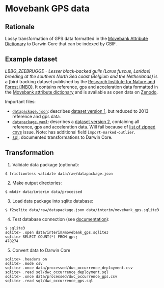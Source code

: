 # Movebank GPS data

## Rationale

Lossy transformation of GPS data formatted in the [Movebank Attribute Dictionary](https://www.movebank.org/node/2381) to Darwin Core that can be indexed by GBIF.

## Example dataset

_LBBG_ZEEBRUGGE - Lesser black-backed gulls (Larus fuscus, Laridae) breeding at the southern North Sea coast (Belgium and the Netherlands)_ is a [bird tracking dataset published by the [Research Institute for Nature and Forest (INBO)](https://www.inbo.be/en). It contains reference, gps and acceleration data formatted in the [Movebank attribute dictionary](http://vocab.nerc.ac.uk/collection/MVB/current/) and is available as open data on [Zenodo](https://doi.org/10.5281/zenodo.3540799).

Important files:

- [`datapackage.json`](data/raw/datapackage.json): describes [dataset version 1](https://doi.org/10.5281/zenodo.3540800), but reduced to 2013 reference and gps data.
- [`datapackage.yaml`](data/raw/datapackage.yaml): describes a [dataset  version 2](https://doi.org/10.5281/zenodo.3968687), containing all reference, gps and acceleration data. Will fail because of [list of zipped csvs](https://github.com/frictionlessdata/frictionless-py/issues/444) issue. Note: has additional field `import-marked-outlier`.
- [sql](sql): documented transformations to Darwin Core.

## Transformation

1. Validate data package (optional):

```
$ frictionless validate data/raw/datapackage.json
```

2. Make output directories:

```
$ mkdir data/interim data/processed
```

3. Load data package into sqlite database:

```
$ f2sqlite data/raw/datapackage.json data/interim/movebank_gps.sqlite3
```

4. Test database connection (see [documentation](https://sqlite.org/cli.html)):

```
$ sqlite3
sqlite> .open data/interim/movebank_gps.sqlite3
sqlite> SELECT COUNT(*) FROM gps;
478274
```

5. Convert data to Darwin Core

```
sqlite> .headers on
sqlite> .mode csv
sqlite> .once data/processed/dwc_occurrence_deployment.csv
sqlite> .read sql/dwc_occurrence_deployment.sql
sqlite> .once data/processed/dwc_occurrence_gps.csv
sqlite> .read sql/dwc_occurrence_gps.sql
```
